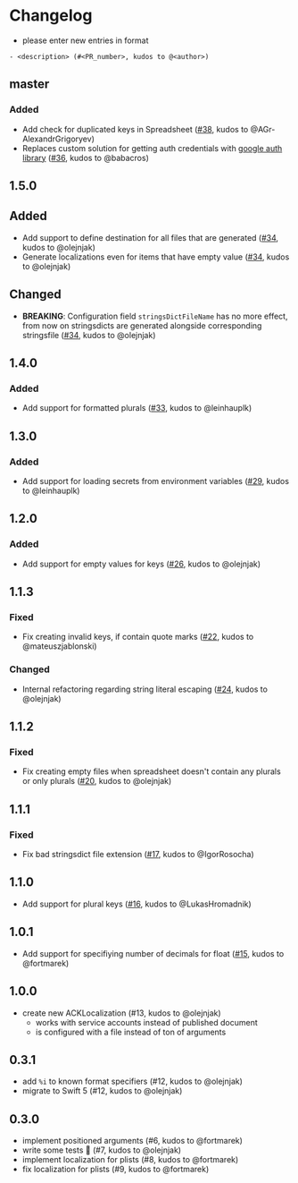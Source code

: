 # Changelog

- please enter new entries in format 

```
- <description> (#<PR_number>, kudos to @<author>)
```

## master

### Added
- Add check for duplicated keys in Spreadsheet ([#38](https://github.com/AckeeCZ/ACKLocalization/pull/38), kudos to @AGr-AlexandrGrigoryev)
- Replaces custom solution for getting auth credentials with [google auth library](https://github.com/googleapis/google-auth-library-swift) ([#36](https://github.com/AckeeCZ/ACKLocalization/pull/36), kudos to @babacros)

## 1.5.0

## Added 
- Add support to define destination for all files that are generated ([#34](https://github.com/AckeeCZ/ACKLocalization/pull/34), kudos to @olejnjak)
- Generate localizations even for items that have empty value ([#34](https://github.com/AckeeCZ/ACKLocalization/pull/34), kudos to @olejnjak)

## Changed
- **BREAKING**: Configuration field `stringsDictFileName` has no more effect, from now on stringsdicts are generated alongside corresponding stringsfile ([#34](https://github.com/AckeeCZ/ACKLocalization/pull/34), kudos to @olejnjak)

## 1.4.0

### Added
- Add support for formatted plurals ([#33](https://github.com/AckeeCZ/ACKLocalization/pull/33), kudos to @leinhauplk)

## 1.3.0

### Added
- Add support for loading secrets from environment variables ([#29](https://github.com/AckeeCZ/ACKLocalization/pull/29), kudos to @leinhauplk)

## 1.2.0

### Added
- Add support for empty values for keys ([#26](https://github.com/AckeeCZ/ACKLocalization/pull/22), kudos to @olejnjak)

## 1.1.3

### Fixed
- Fix creating invalid keys, if contain quote marks ([#22](https://github.com/AckeeCZ/ACKLocalization/pull/22), kudos to @mateuszjablonski)

### Changed
- Internal refactoring regarding string literal escaping ([#24](https://github.com/AckeeCZ/ACKLocalization/pull/24), kudos to @olejnjak)

## 1.1.2

### Fixed
- Fix creating empty files when spreadsheet doesn't contain any plurals or only plurals ([#20](https://github.com/AckeeCZ/ACKLocalization/pull/20), kudos to @olejnjak)

## 1.1.1

### Fixed

- Fix bad stringsdict file extension ([#17](https://github.com/AckeeCZ/ACKLocalization/pull/17), kudos to @IgorRosocha)

## 1.1.0

- Add support for plural keys ([#16](https://github.com/AckeeCZ/ACKLocalization/pull/16), kudos to @LukasHromadnik)

## 1.0.1

- Add support for specifiying number of decimals for float ([#15](https://github.com/AckeeCZ/ACKLocalization/pull/15), kudos to @fortmarek)

## 1.0.0

- create new ACKLocalization (#13, kudos to @olejnjak)
    - works with service accounts instead of published document
    - is configured with a file instead of ton of arguments

## 0.3.1

- add `%i` to known format specifiers (#12, kudos to @olejnjak)
- migrate to Swift 5 (#12, kudos to @olejnjak)

## 0.3.0

- implement positioned arguments (#6, kudos to @fortmarek)
- write some tests 💪  (#7, kudos to @olejnjak)
- implement localization for plists (#8, kudos to @fortmarek)
- fix localization for plists (#9, kudos to @fortmarek)
